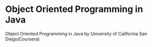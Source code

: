 # Object Oriented Programming in Java
 Object Oriented Programming in Java by University of California San Diego(Coursera)
